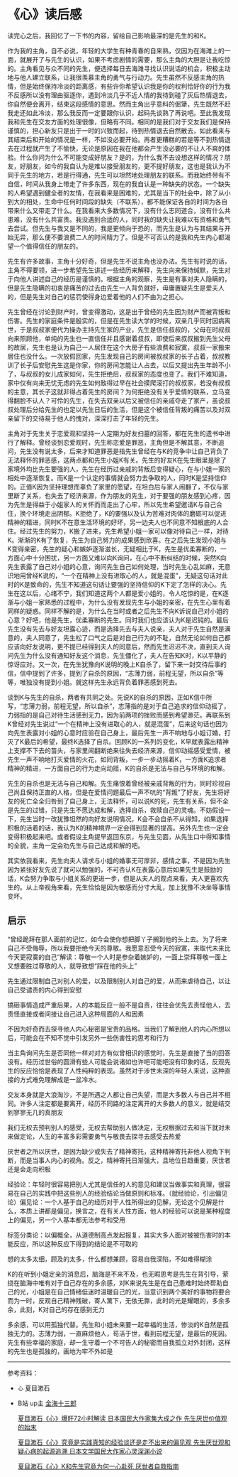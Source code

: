 # 《心》读后感

读完心之后，我回忆了一下书的内容，留给自己影响最深的是先生的和K。

作为我的主角，自不必说，年轻的大学生有种青春的自来熟，仅因为在海滩上的一面，就展开了与先生的认识，如果不考虑剧情的需要，那么主角的大胆是让我吃惊的。主角看见与众不同的先生，便选择每日去海滩寻找认识说话的机会，积极主动地与他人建立联系，让我很羡慕主角的勇气与行动力。先生虽然不反感主角的热情，但是始终保持冷淡的距离感，有些许你希望认识我是你的权利恰好你的行为我不反感所以没有理由驱逐你，遇到冷淡几乎不近人情的我待到碰了灰后热情退去，你自然便会离开，结束这段感情的意思。然而主角出乎意料的倔犟，先生既然不赶我走还如此冷淡，那么我反而一定要跟你认识，起码先谈熟了再说吧。至此我发现我和先生在交友方面的处理很像，但略有不同。相同的是我们对于交友我们是保持谨慎的，担心新友只是出于一时的兴致而起，待到热情退去自然散去，如此看来与其结束后和开始的情况是一样，不如没必要开始。再者更糟糕的若是等不到热情退去在过程就产生了不愉快，无论是原因在我在他都会产生没必要的不让人不爽的体验。什么你问为什么不可能变成好朋友？是的，为什么我不去设想这样的情况？朋友，好朋友，如今的我自认为是难以接受朋友的，更不提好朋友，这也是我认为不同于先生的地方，若是行得通，先生可以坦然地处理朋友的联系。而我始终带有不自信，时间从我身上带走了许多东西，现在的我自认是一种缺失的状态。一个缺失的人希望遇到健全者的友情，在我看来是困难的，尤其是当下的社会中，除了从小到大的相处，生命中任何时间段的缺失（不联系），都不能保证各自的时间为各自带来什么又带走了什么。在我看来大多数情况下，没有什么志同道合，没有什么共患难，没有什么共富贵。我没遇到合适的人，同时我的缺失让我难以有资格和勇气去尝试。但先生与我又是不同的，我是更倾向于恐的，而先生是认为与其结果与开始无异，那么便不要浪费二人的时间精力了。但是不可否认的是我和先生内心都渴望一个值得信任的朋友的。

先生有许多故事，主角十分好奇，但是先生不说主角也没办法。先生有时说的话，主角不得要领，进一步希望先生讲述一些经历来解释，先生向来保持缄默，先生对于向他人讲述自己的经历是谨慎的。根据主角的观察，先生是有事对夫人隐瞒的，但是先生隐瞒的初衷是痛苦的过去由先生一人背负就好，毋庸置疑先生是爱夫人的，但是先生对自己的惩罚使得身边爱着他的人们不由为之担心。

先生曾经在讨论到财产时，曾变得激动，这是出于曾经的先生因为财产而被背叛和伤害。先生的家庭条件是殷实的，但是在先生读大学的时候，双亲几乎同时因病离世，于是叔叔家便代为操办主持先生家的产业，先生是信任叔叔的，父母在时叔叔向来照顾他，单纯的先生也一直信任并且感谢着叔叔，即使后来叔叔搬到先生父母的故居，先生也是认为自己一人居住在这个大房子有些浪费和寂寞，叔叔一家搬来居住也没什么。一次放假回家，先生发现自己的房间被叔叔家的长子占着，叔叔教训了长子后安慰先生这是你家，你的房间怎能让人占去，以后又提出先生年龄不小了，与叔叔的女儿成家如何，先生拒绝后，叔叔家的态度也变了。我们不难知道，家中仅有向来无忧无虑的先生如何敌得过早在社会摸爬滚打的叔叔家，若没有叔叔的主意，其长子这就非得占着先生的房间？为何拒绝没有关乎爱情的联系，立马变得翻脸不认人？可伶的先生，在失去双亲以后又被信任的亲戚夺走了家产，虽说叔叔处理后分给先生的也足以先生日后的生活，但是这个被信任背叛的痛苦以及对双亲留下的交待易于他人的愧对，深深打击了年轻的先生。

主角对于先生关于恋爱观和坚持一人定期为好友扫墓的回答，都在先生的遗书中进行了解释。曾经谈到恋爱观时，先生称恋爱是罪恶，主角但是不解其意，不断追问，先生没有说太多，后来才知道罪恶是指先生曾经在与K的竞争中让自己背负了无法释怀的罪恶感，这两点都和先生小姐K有关。先生的好友K在先生眼里是除了家境外均比先生要强的人，先生在经历过亲戚的背叛后变得疑心，在与小姐一家的相处中逐渐恢复。而K是一个认定的事情就会努力去争取的人，同时K是坚持信仰的。正值K因为坚持理想而辜负了家里的愿望，在坦白后与家人闹翻了，不仅与家里断了关系，也失去了经济来源，作为朋友的先生，对于要强的朋友感到心疼，因为先生是得益于小姐家人的关怀而而走出了心牢，所以先生希望邀请K与自己合住，换个环境走出阴郁。K拒绝了，K的要强以及认为苦难对肉体的磨砺可以促进精神的精进，同时K不在意生活环境的好坏，另一边夫人也不同意不知根底的人合住。经过先生的努力，K搬了进来，先生希望小姐一家可以像对待自己一样，对待K。渐渐的K有了恢复，先生为自己努力的成果感到欣喜。在之后先生发现小姐与K变得亲密，先生的疑心和嫉妒逐渐滋长，无疑相比于K，先生是优柔寡断的，一方面心中十分困扰，另一方面又难以向K询问，在心中不断纠结的时候，突然K向先生表露了自己对小姐的心意，询问先生自己如何处理，当时先生心乱如麻，无意识地用曾经K说的，“一个在精神上没有进取心的人，就是混蛋”，无疑这句话对此时的K是致命的，先生不知道这句话让要强的坚持信仰的K下定了怎样的决心。先生在这以后，心绪不宁，我们知道这两个人都是爱小姐的，令人吃惊的是，在K逐渐与小姐一家熟悉的过程中，为什么没有发现先生与小姐的亲密，在先生心里有着同样的疑惑。同样不解的是，为什么在当时或者之后先生不向K诉说自己对小姐的心意？好吧，他是先生，优柔寡断的先生。同时我们也应该认为K是迟钝的。最后先生没有先去与好友坦露心迹，而是选择先去与夫人说亲，夫人对于先生自然是满意的，夫人同意了，先生松了口气之后是对自己行为的不耻，自然无论如何自己都应该向好友说明，更不提已经得到夫人的同意后，然而先生迟迟不决，直到夫人询问先生为什么没有通知好友这个消息，先生僵化了，夫人在告知K时，K以平静的惊讶应对。又一次，在先生犹豫向K说明的晚上K自杀了，留下来一封交待后事的信，信中提到了许多，提到了自杀的原因，“志薄力弱，前程无望，所以自杀”等等，唯独没有提到小姐。就这样先生永远背负着罪恶感到死去。

谈到K与先生的自杀，两者有共同之处。先说K的自杀的原因，正如K信中所写，“志薄力弱，前程无望，所以自杀”，志薄指的是对于自己追求的信仰动摇了，力弱指的是自己对待生活感到无力，因为前两项的挫败而感到希望渺茫。再联系到K曾经对先生说过“一个在精神上没有进取心的人，就是混蛋”，后来这句话也因为向先生表露对小姐的心意时应验在自己身上，最后先生一声不响地与小姐订婚，打灭了K最后的希望，最终K选择了自杀。回顾K的一系列的变化，K早就表露出精神上支撑不下去的苗头，与家里闹翻断绝来往失去经济来源，信仰动摇感受爱情，被先生一声不响地打灭爱情的火花，如同背叛，一步一步动摇着K，一方面K追求者精神的精进，一方面自己的行为走向动摇，K的自杀是无法与自己与环境的和解。

先生的自杀也是无法与自己和解。先生痛恨着曾经被亲戚背叛的行为，同时珍视自己尚且保持正直的人格，但是在爱情问题最后一声不吭的“背叛”了好友，先生将好友的死亡全全归咎到了自己身上，无法释怀，可以说K的死，先生有关系，但不全是先生的过错，只是先生不愿达成和解，选择自杀，救赎自己的灵魂。不妨假设一下，先生当时一改犹豫坦然的向好友说明情况，K会不会自杀不从得知，如果选择积极的活着的话，我认为K的精神境界一定会得到显著的提高。另外先生也一定会变得积极起来吧。或者假设主角提早返回东京，与先生见面，从先生口中得知事情的全貌，主角一定会劝先生与自己达成和解的吧。

其实依我看来，先生向夫人请求与小姐的婚事无可厚非，感情之事，不是因为先生因为紧张好友先说了就可以勉强的，不可否认K在表露心意后如果先生是鼓励的话，K会努力争取与小姐关系的更进一步，但是从夫人的观点来看，夫人更喜欢先生的。从上帝视角来看，先生恰恰是因为敏感而分寸大乱，加上犹豫不决坐等事情变坏。

## 启示

“曾经跪拜在那人面前的记忆，如今会使你想把脚丫子搁到他的头上去。为了将来自己不受侮辱，所以我要拒绝今天的尊敬。我愿意忍受今天的寂寞，来取代未来比今天更寂寞的自己”解读：尊敬一个人时是参杂着嫉妒的，一面上崇拜尊敬一面上又想要胜过尊敬的人，就导致想“踩在他的头上”

先生通过限制自己对别人的爱，以及限制别人对自己的爱，从而来虐待自己，以让自己受谴责的内心得到安慰

搞砸事情造成严重后果，人的本能反应一般不是自责，往往会优先去责怪他人，去责怪直接或者间接让自己进入这种局面的人和因素

不因为好奇而去探寻他人内心秘密是宝贵的品格。当我们了解到他人的内心所想以后，可能会在不知不觉中引发另外一些伤害性的思考和行为

当主角询问先生是否同他一样对对方有似曾相识的感觉时，先生是直接了当的回答没有。经历过世俗的圆滑有些人可能会说诸如也许吧可能吧没有印象的话，反观先生的反应恰恰是表现了人性纯粹的表现。虽然对于涉世未深的年轻人来说，这种直接的方式难免理解成是一盆冷水。

交友本身就是大浪淘沙，不是所遇之人都让自己失望，而是大多数人与自己并不相同。许多人注定都是要离开，经历不同路的注定离开的大多数人的意义，就是结交到寥寥无几的真朋友

我们无权去预判别人的感受，无权去帮助别人做决定，无权根据过去和当下就对未来做定论，人生的丰富多彩需要勇气与敬畏去探寻去感受去热爱

厌世者之所以厌世，是因为缺少或失去了精神寄托，这种精神寄托非他人视角下判断，而是当事人内心的视角。反之，精神寄托日渐强大，且地位日趋重要，厌世者还是会走向积极

经验论：年轻时很容易把别人尤其是信任的人的意见和建议当做事实和真理，很容易在自己的实践中把这些别人的经验结论当做原则和标准。（就经验论，引出偏见论）偏见论：一个人基于自己的经历对于人性所得出的见解，无论这个见解是什么，本质上讲都是偏见，换言之，在有关人性方面，他人的经验可以说是某种程度上的偏见，另一个人基本都无法参考和受用

标签分类论：以偏概全，从道德制高点发起报复，其实大多人面对被被伤害时的本能反应，所以这种反应下得到的结论是不可取的

想的太多太细，顾及的太多，什么都想兼顾，容易自我深陷，不如难得糊涂

K的在听到小姐定亲的消息后，脑海是不来不及，也无暇思考是先生在背引导，萦绕在脑海中唯有对于自己存在的多余感，对K来说先生是在自己患难时始终帮助自己的光，小姐是在自己情绪低迷时温暖自己的光，当意识到两个美好的事物将要合而为一时，反观自己精神残破，寄人篱下，无依无靠，此时的光是耀眼的，多余多余，此刻，K对自己的存在感到无力

多余感，可以用孤独代替。先生和小姐未来要一起幸福的生活，惨淡的K自然是孤独无力的。志薄力弱，一直麻烦他人，苟活于世，看到前程无望，是最后的死因。先生有些幸福的家庭，却一生守着一个不可告人的秘密而自我孤立对外封闭，这样的先生也是孤独的，画地为牢不外如是


-----
参考资料：

* ```心``` 夏目漱石
* B站 up主 [金海十三郎](https://b23.tv/9SuchGj)
  
  [夏目漱石《心》爆肝72小时解读 日本国民大作家集大成之作 先生厌世价值观的始末](https://b23.tv/KAPt2X1)
  
  [夏目漱石《心》究竟是实践真知的经验谈还是走不出来的偏见观 先生厌世观和疑心病的起源追溯 日本文学国民大作家心灵深渊小说](https://b23.tv/RdGATV6)
  
  [夏目漱石《心》K和先生究竟为何一心赴死 厌世者自救指南](https://b23.tv/guOsZOA)
